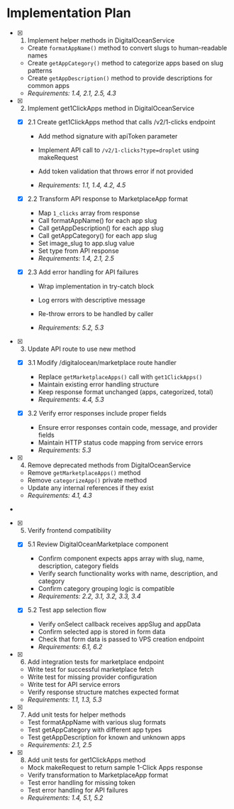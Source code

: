# Implementation Plan

- [x] 1. Implement helper methods in DigitalOceanService

  - Create `formatAppName()` method to convert slugs to human-readable names
  - Create `getAppCategory()` method to categorize apps based on slug patterns
  - Create `getAppDescription()` method to provide descriptions for common apps
  - _Requirements: 1.4, 2.1, 2.5, 4.3_

- [x] 2. Implement get1ClickApps method in DigitalOceanService

  - [x] 2.1 Create get1ClickApps method that calls /v2/1-clicks endpoint

    - Add method signature with apiToken parameter

    - Implement API call to `/v2/1-clicks?type=droplet` using makeRequest
    - Add token validation that throws error if not provided
    - _Requirements: 1.1, 1.4, 4.2, 4.5_

  - [x] 2.2 Transform API response to MarketplaceApp format

    - Map `1_clicks` array from response
    - Call formatAppName() for each app slug
    - Call getAppDescription() for each app slug
    - Call getAppCategory() for each app slug
    - Set image_slug to app.slug value
    - Set type from API response
    - _Requirements: 1.4, 2.1, 2.5_

  - [x] 2.3 Add error handling for API failures

    - Wrap implementation in try-catch block
    - Log errors with descriptive message
    - Re-throw errors to be handled by caller

    - _Requirements: 5.2, 5.3_

- [x] 3. Update API route to use new method

  - [x] 3.1 Modify /digitalocean/marketplace route handler

    - Replace `getMarketplaceApps()` call with `get1ClickApps()`
    - Maintain existing error handling structure
    - Keep response format unchanged (apps, categorized, total)
    - _Requirements: 4.4, 5.3_

  - [x] 3.2 Verify error responses include proper fields

    - Ensure error responses contain code, message, and provider fields
    - Maintain HTTP status code mapping from service errors
    - _Requirements: 5.3_

- [x] 4. Remove deprecated methods from DigitalOceanService

  - Remove `getMarketplaceApps()` method
  - Remove `categorizeApp()` private method
  - Update any internal references if they exist
  - _Requirements: 4.1, 4.3_

-

- [x] 5. Verify frontend compatibility

  - [x] 5.1 Review DigitalOceanMarketplace component

    - Confirm component expects apps array with slug, name, description, category fields
    - Verify search functionality works with name, description, and category
    - Confirm category grouping logic is compatible
    - _Requirements: 2.2, 3.1, 3.2, 3.3, 3.4_

  - [x] 5.2 Test app selection flow

    - Verify onSelect callback receives appSlug and appData
    - Confirm selected app is stored in form data
    - Check that form data is passed to VPS creation endpoint
    - _Requirements: 6.1, 6.2_

- [x] 6. Add integration tests for marketplace endpoint

  - Write test for successful marketplace fetch
  - Write test for missing provider configuration
  - Write test for API service errors
  - Verify response structure matches expected format
  - _Requirements: 1.1, 1.3, 5.3_

- [x] 7. Add unit tests for helper methods





  - Test formatAppName with various slug formats
  - Test getAppCategory with different app types
  - Test getAppDescription for known and unknown apps
  - _Requirements: 2.1, 2.5_

- [x] 8. Add unit tests for get1ClickApps method



  - Mock makeRequest to return sample 1-Click Apps response
  - Verify transformation to MarketplaceApp format
  - Test error handling for missing token
  - Test error handling for API failures
  - _Requirements: 1.4, 5.1, 5.2_
